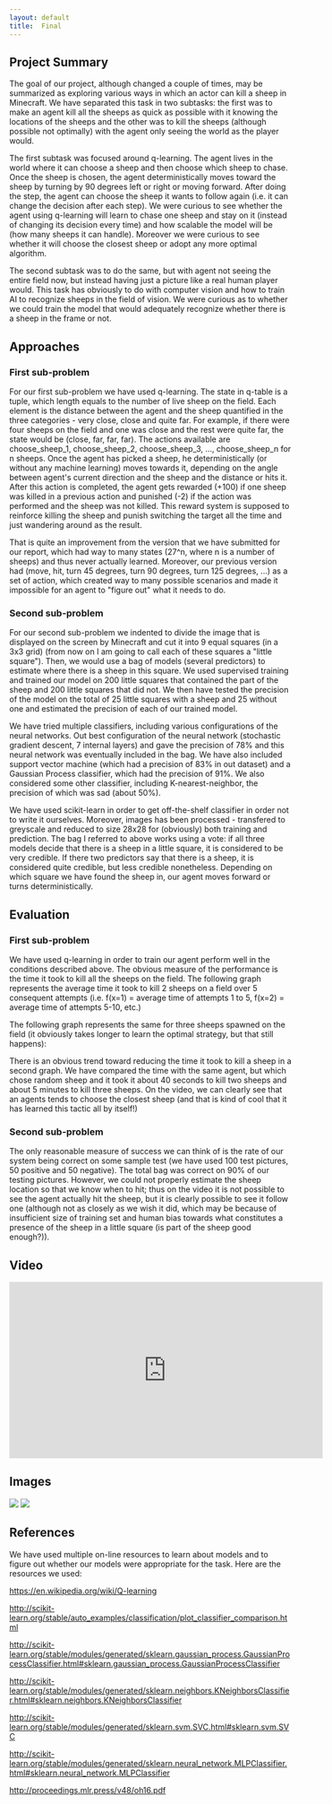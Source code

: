 ```yaml
---
layout: default
title:  Final
---
```


## Project Summary

The goal of our project, although changed a couple of times, may be summarized as exploring various ways in which an actor can kill a sheep in Minecraft. We have separated this task in two subtasks: the first was to make an agent kill all the sheeps as quick as possible with it knowing the locations of the sheeps and the other was to kill the sheeps (although possible not optimally) with the agent only seeing the world as the player would.

The first subtask was focused around q-learning. The agent lives in the world where it can choose a sheep and then choose which sheep to chase. Once the sheep is chosen, the agent deterministically moves toward the sheep by turning by 90 degrees left or right or moving forward. After doing the step, the agent can choose the sheep it wants to follow again (i.e. it can change the decision after each step). We were curious to see whether the agent using q-learning will learn to chase one sheep and stay on it (instead of changing its decision every time) and how scalable the model will be (how many sheeps it can handle). Moreover we were curious to see whether it will choose the closest sheep or adopt any more optimal algorithm.

The second subtask was to do the same, but with agent not seeing the entire field now, but instead having just a picture like a real human player would. This task has obviously to do with computer vision and how to train AI to recognize sheeps in the field of vision. We were curious as to whether we could train the model that would adequately recognize whether there is a sheep in the frame or not.



## Approaches

### First sub-problem

For our first sub-problem we have used q-learning. The state in q-table is a tuple, which length equals to the number of live sheep on the field. Each element is the distance between the agent and the sheep quantified in the three categories - very close, close and quite far. For example, if there were four sheeps on the field and one was close and the rest were quite far, the state would be (close, far, far, far). The actions available are choose_sheep_1, choose_sheep_2, choose_sheep_3, ..., choose_sheep_n for n sheeps. Once the agent has picked a sheep, he deterministically (or without any machine learning) moves towards it, depending on the angle between agent's current direction and the sheep and the distance or hits it. After this action is completed, the agent gets rewarded (+100) if one sheep was killed in a previous action and punished (-2) if the action was performed and the sheep was not killed. This reward system is supposed to reinforce killing the sheep and punish switching the target all the time and just wandering around as the result.

That is quite an improvement from the version that we have submitted for our report, which had way to many states (27^n, where n is a number of sheeps) and thus never actually learned. Moreover, our previous version had (move, hit, turn 45 degrees, turn 90 degrees, turn 125 degrees, ...) as a set of action, which created way to many possible scenarios and made it impossible for an agent to "figure out" what it needs to do.

### Second sub-problem

For our second sub-problem we indented to divide the image that is displayed on the screen by Minecraft and cut it into 9 equal squares (in a 3x3 grid) (from now on I am going to call each of these squares a "little square"). Then, we would use a bag of models (several predictors) to estimate where there is a sheep in this square. We used supervised training and trained our model on 200 little squares that contained the part of the sheep and 200 little squares that did not. We then have tested the precision of the model on the total of 25 little squares with a sheep and 25 without one and estimated the precision of each of our trained model.

We have tried multiple classifiers, including various configurations of the neural networks. Out best configuration of the neural network (stochastic gradient descent, 7 internal layers) and gave the precision of 78% and this neural network was eventually included in the bag. We have also included support vector machine (which had a precision of 83% in out dataset) and a Gaussian Process classifier, which had the precision of 91%. We also considered some other classifier, including K-nearest-neighbor, the precision of which was sad (about 50%).

We have used scikit-learn in order to get off-the-shelf classifier in order not to write it ourselves. Moreover, images has been processed - transfered to greyscale and reduced to size 28x28 for (obviously) both training and prediction. The bag I referred to above works using a vote: if all three models decide that there is a sheep in a little square, it is considered to be very credible. If there two predictors say that there is a sheep, it is considered quite credible, but less credible nonetheless. Depending on which square we have found the sheep in, our agent moves forward or turns deterministically.



## Evaluation

### First sub-problem

We have used q-learning in order to train our agent perform well in the conditions described above. The obvious measure of the performance is the time it took to kill all the sheeps on the field. The following graph represents the average time it took to kill 2 sheeps on a field over 5 consequent attempts (i.e. f(x=1) = average time of attempts 1 to 5, f(x=2) = average time of attempts 5-10, etc.)



The following graph represents the same for three sheeps spawned on the field (it obviously takes longer to learn the optimal strategy, but that still happens):


There is an obvious trend toward reducing the time it took to kill a sheep in a second graph. We have compared the time with the same agent, but which chose random sheep and it took it about 40 seconds to kill two sheeps and about 5 minutes to kill three sheeps. On the video, we can clearly see that an agents tends to choose the closest sheep (and that is kind of cool that it has learned this tactic all by itself!)

### Second sub-problem

The only reasonable measure of success we can think of is the rate of our system being correct on some sample test (we have used 100 test pictures, 50 positive and 50 negative). The total bag was correct on 90% of our testing pictures. However, we could not properly estimate the sheep location so that we know when to hit; thus on the video it is not possible to see the agent actually hit the sheep, but it is clearly possible to see it follow one (although not as closely as we wish it did, which may be because of insufficient size of training set and human bias towards what constitutes a presence of the sheep in a little square (is part of the sheep good enough?)).

## Video

<iframe width="560" height="315" src="https://www.youtube.com/embed/L6iBAzvjLDU" frameborder="0" allowfullscreen></iframe>

## Images
<img src="https://files.torba.me/1.png"/>


<img src="https://files.torba.me/2.png"/>


## References

We have used multiple on-line resources to learn about models and to figure out whether our models were appropriate for the task. Here are the resources we used:

https://en.wikipedia.org/wiki/Q-learning

http://scikit-learn.org/stable/auto_examples/classification/plot_classifier_comparison.html

http://scikit-learn.org/stable/modules/generated/sklearn.gaussian_process.GaussianProcessClassifier.html#sklearn.gaussian_process.GaussianProcessClassifier

http://scikit-learn.org/stable/modules/generated/sklearn.neighbors.KNeighborsClassifier.html#sklearn.neighbors.KNeighborsClassifier

http://scikit-learn.org/stable/modules/generated/sklearn.svm.SVC.html#sklearn.svm.SVC

http://scikit-learn.org/stable/modules/generated/sklearn.neural_network.MLPClassifier.html#sklearn.neural_network.MLPClassifier

http://proceedings.mlr.press/v48/oh16.pdf
